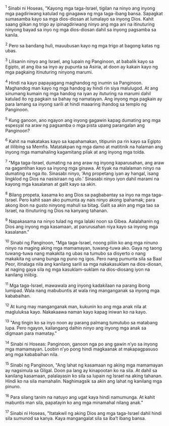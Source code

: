 <sup>1</sup>
Sinabi ni Hoseas, "Kayong mga taga-Israel, tigilan na ninyo ang inyong mga pagdiriwang katulad ng ginagawa ng mga taga-ibang bansa. Sapagkat sumasamba kayo sa mga dios-diosan at lumalayo sa inyong Dios. Kahit saang giikan ng trigo ay ipinagdiriwang ninyo ang mga ani na itinuturing ninyong bayad sa inyo ng mga dios-diosan dahil sa inyong pagsamba sa kanila. 

<sup>2</sup>
Pero sa bandang huli, mauubusan kayo ng mga trigo at bagong katas ng ubas. 

<sup>3</sup>
Lilisanin ninyo ang Israel, ang lupain ng Panginoon, at babalik kayo sa Egipto, at ang iba sa inyo ay pupunta sa Asiria, at doon ay kakain kayo ng mga pagkaing itinuturing ninyong marumi. 

<sup>4</sup>
Hindi na kayo papayagang maghandog ng inumin sa Panginoon. Maghandog man kayo ng mga handog ay hindi rin siya malulugod. At ang sinumang kumain ng mga handog na iyan ay ituturing na marumi dahil katulad ito ng pagkain sa bahay ng namatayan. Ang inyong mga pagkain ay para lamang sa inyong sarili at hindi maaaring ihandog sa templo ng Panginoon. 

<sup>5</sup>
Kung ganoon, ano ngayon ang inyong gagawin kapag dumating ang mga espesyal na araw ng pagsamba o mga pista upang parangalan ang Panginoon? 

<sup>6</sup>
Kahit na makatakas kayo sa kapahamakan, titipunin pa rin kayo sa Egipto at ililibing sa Memfis. Matatakpan ng mga damo at matitinik na halaman ang inyong mga mamahaling kagamitang pilak at ang inyong mga tolda. 

<sup>7</sup>
"Mga taga-Israel, dumating na ang araw ng inyong kaparusahan, ang araw na gagantihan kayo sa inyong mga ginawa. At tiyak na malalaman ninyo na dumating na nga ito. Sinasabi ninyo, 'Ang propetang iyan ay hangal, isang lingklod ng Dios na nasisiraan ng ulo.' Sinasabi ninyo iyon dahil marami na kayong mga kasalanan at galit kayo sa akin. 

<sup>8</sup>
Bilang propeta, kasama ko ang Dios sa pagbabantay sa inyo na mga taga-Israel. Pero kahit saan ako pumunta ay nais ninyo akong ipahamak; para akong ibon na gusto ninyong mahuli sa bitag. Galit sa akin ang mga tao sa Israel, na itinuturing ng Dios na kanyang tahanan. 

<sup>9</sup>
Napakasama na ninyo tulad ng mga lalaki noon sa Gibea. Aalalahanin ng Dios ang inyong mga kasamaan, at parurusahan niya kayo sa inyong mga kasalanan." 

<sup>10</sup>
Sinabi ng Panginoon, "Mga taga-Israel, noong piliin ko ang mga ninuno ninyo na maging aking mga mamamayan, tuwang-tuwa ako. Gaya ng taong tuwang-tuwa nang makakita ng ubas na tumubo sa disyerto o nang makakita ng unang bunga ng puno ng igos. Pero nang pumunta sila sa Baal Peor, itinalaga nila ang kanilang sarili sa mga nakakasuklam na dios-diosan, at naging gaya sila ng mga kasuklam-suklam na dios-diosang iyon na kanilang iniibig. 

<sup>11</sup>
Mga taga-Israel, mawawala ang inyong kadakilaan na parang ibong lumipad. Wala nang mabubuntis at wala ring manganganak sa inyong mga kababaihan. 

<sup>12</sup>
At kung may manganganak man, kukunin ko ang mga anak nila at magluluksa kayo. Nakakaawa naman kayo kapag iniwan ko na kayo. 

<sup>13</sup>
"Ang tingin ko sa inyo noon ay parang palmang tumutubo sa matabang lupa. Pero ngayon, kailangang dalhin ninyo ang inyong mga anak sa digmaan para mamatay." 

<sup>14</sup>
Sinabi ni Hoseas: Panginoon, ganoon nga po ang gawin nʼyo sa inyong mga mamamayan. Loobin nʼyo pong hindi magkaanak at makapagpasuso ang mga kababaihan nila. 

<sup>15</sup>
Sinabi ng Panginoon, "Ang lahat ng kasamaan ng aking mga mamamayan ay nagsimula sa Gilgal. Doon pa lang ay kinapootan ko na sila. At dahil sa kanilang kasamaan, palalayasin ko sila sa lupain ng Israel na aking tahanan. Hindi ko na sila mamahalin. Naghimagsik sa akin ang lahat ng kanilang mga pinuno. 

<sup>16</sup>
Para silang tanim na natuyo ang ugat kaya hindi namumunga. At kahit mabuntis man sila, papatayin ko ang mga minamahal nilang anak." 

<sup>17</sup>
Sinabi ni Hoseas, "Itatakwil ng aking Dios ang mga taga-Israel dahil hindi sila sumunod sa kanya. Kaya mangangalat sila sa ibaʼt ibang bansa.